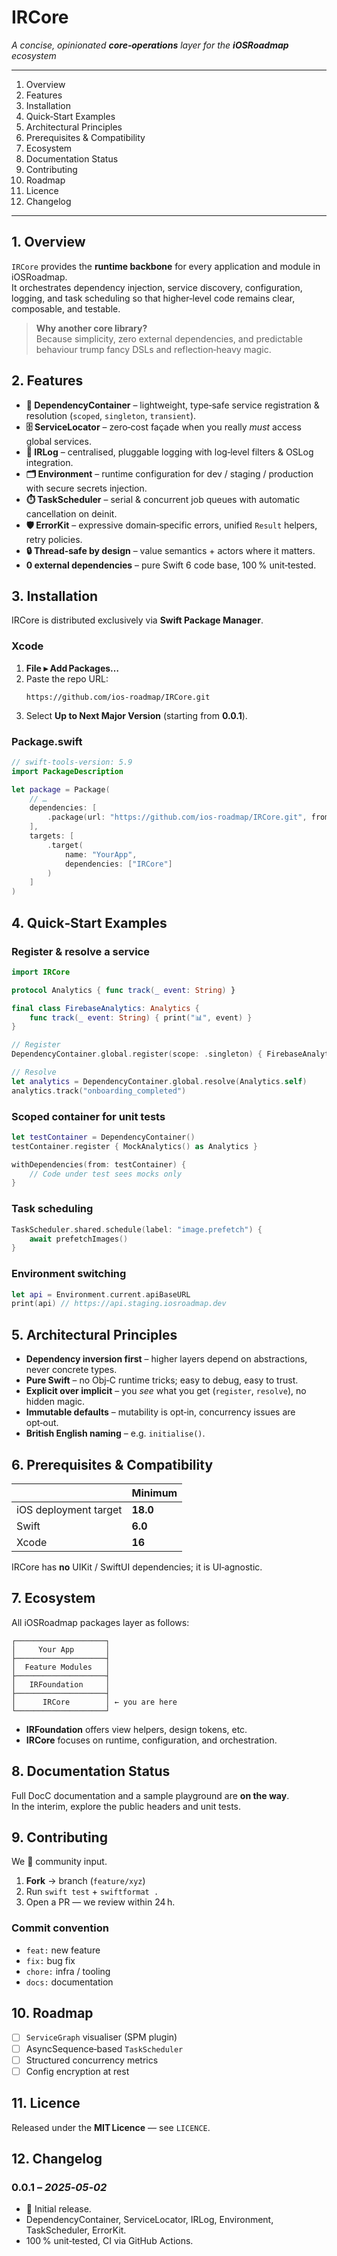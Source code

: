 # IRCore

*A concise, opinionated **core‑operations** layer for the **iOSRoadmap** ecosystem*

---

<!-- Outline -->
1. Overview
2. Features
3. Installation
4. Quick‑Start Examples
5. Architectural Principles
6. Prerequisites & Compatibility
7. Ecosystem
8. Documentation Status
9. Contributing
10. Roadmap
11. Licence
12. Changelog

---

## 1. Overview
`IRCore` provides the **runtime backbone** for every application and module in iOSRoadmap.  
It orchestrates dependency injection, service discovery, configuration, logging, and task scheduling so that higher‑level code remains clear, composable, and testable.

> **Why another core library?**  
> Because simplicity, zero external dependencies, and predictable behaviour trump fancy DSLs and reflection‑heavy magic.

## 2. Features
* **🧩 DependencyContainer** – lightweight, type‑safe service registration & resolution (`scoped`, `singleton`, `transient`).  
* **🗄️ ServiceLocator** – zero‑cost façade when you really *must* access global services.  
* **📝 IRLog** – centralised, pluggable logging with log‑level filters & OSLog integration.  
* **🗂️ Environment** – runtime configuration for dev / staging / production with secure secrets injection.  
* **⏱️ TaskScheduler** – serial & concurrent job queues with automatic cancellation on deinit.  
* **🛡️ ErrorKit** – expressive domain‑specific errors, unified `Result` helpers, retry policies.  
* **🔒 Thread‑safe by design** – value semantics + actors where it matters.  
* **0 external dependencies** – pure Swift 6 code base, 100 % unit‑tested.

## 3. Installation
IRCore is distributed exclusively via **Swift Package Manager**.

### Xcode
1. **File ▸ Add Packages…**
2. Paste the repo URL:
   ```text
   https://github.com/ios-roadmap/IRCore.git
   ```
3. Select **Up to Next Major Version** (starting from **0.0.1**).

### Package.swift
```swift
// swift-tools-version: 5.9
import PackageDescription

let package = Package(
    // …
    dependencies: [
        .package(url: "https://github.com/ios-roadmap/IRCore.git", from: "0.0.1")
    ],
    targets: [
        .target(
            name: "YourApp",
            dependencies: ["IRCore"]
        )
    ]
)
```

## 4. Quick‑Start Examples

### Register & resolve a service

```swift
import IRCore

protocol Analytics { func track(_ event: String) }

final class FirebaseAnalytics: Analytics {
    func track(_ event: String) { print("📊", event) }
}

// Register
DependencyContainer.global.register(scope: .singleton) { FirebaseAnalytics() as Analytics }

// Resolve
let analytics = DependencyContainer.global.resolve(Analytics.self)
analytics.track("onboarding_completed")
```

### Scoped container for unit tests

```swift
let testContainer = DependencyContainer()
testContainer.register { MockAnalytics() as Analytics }

withDependencies(from: testContainer) {
    // Code under test sees mocks only
}
```

### Task scheduling

```swift
TaskScheduler.shared.schedule(label: "image.prefetch") {
    await prefetchImages()
}
```

### Environment switching

```swift
let api = Environment.current.apiBaseURL
print(api) // https://api.staging.iosroadmap.dev
```

## 5. Architectural Principles
* **Dependency inversion first** – higher layers depend on abstractions, never concrete types.
* **Pure Swift** – no Obj‑C runtime tricks; easy to debug, easy to trust.
* **Explicit over implicit** – you *see* what you get (`register`, `resolve`), no hidden magic.
* **Immutable defaults** – mutability is opt‑in, concurrency issues are opt‑out.
* **British English naming** – e.g. `initialise()`.

## 6. Prerequisites & Compatibility

|                      | Minimum |
|----------------------|---------|
| iOS deployment target| **18.0**|
| Swift                | **6.0** |
| Xcode                | **16**  |

IRCore has **no** UIKit / SwiftUI dependencies; it is UI‑agnostic.

## 7. Ecosystem
All iOSRoadmap packages layer as follows:

```
┌────────────────────┐
│     Your App       │
├────────────────────┤
│  Feature Modules   │
├────────────────────┤
│   IRFoundation     │
├────────────────────┤
│      IRCore        │ ← you are here
└────────────────────┘
```

* **IRFoundation** offers view helpers, design tokens, etc.  
* **IRCore** focuses on runtime, configuration, and orchestration.

## 8. Documentation Status
Full DocC documentation and a sample playground are **on the way**.  
In the interim, explore the public headers and unit tests.

## 9. Contributing
We 💜 community input.

1. **Fork** → branch (`feature/xyz`)  
2. Run `swift test` + `swiftformat .`  
3. Open a PR — we review within 24 h.

### Commit convention
* `feat:` new feature
* `fix:` bug fix
* `chore:` infra / tooling
* `docs:` documentation

## 10. Roadmap
- [ ] `ServiceGraph` visualiser (SPM plugin)
- [ ] AsyncSequence‑based `TaskScheduler`
- [ ] Structured concurrency metrics
- [ ] Config encryption at rest

## 11. Licence
Released under the **MIT Licence** — see `LICENCE`.

## 12. Changelog
### 0.0.1 – *2025‑05‑02*
* 🎉 Initial release.
* DependencyContainer, ServiceLocator, IRLog, Environment, TaskScheduler, ErrorKit.
* 100 % unit‑tested, CI via GitHub Actions.
